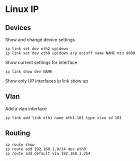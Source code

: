 # Linux IP

## Devices

Show and change device settings

    ip link set dev eth2 up|down
    ip link set dev eth0 up|down arp on|off name NAME mtu 9000

Show current settings for interface

    ip link show dev NAME

Show only UP interfaces
    ip link show up

## Vlan

Add a vlan interface

    ip link add link eth1 name eth1.101 type vlan id 101

## Routing

    ip route show
    ip route add 192.168.1.0/24 dev eth0
    ip route add default via 192.168.1.254
